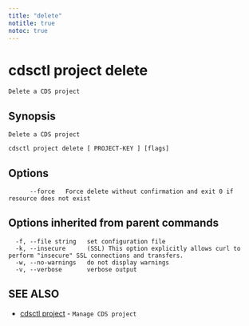 ```yaml
---
title: "delete"
notitle: true
notoc: true
---
```

# cdsctl project delete

`Delete a CDS project`

## Synopsis

`Delete a CDS project`

```
cdsctl project delete [ PROJECT-KEY ] [flags]
```

## Options

```
      --force   Force delete without confirmation and exit 0 if resource does not exist
```

## Options inherited from parent commands

```
  -f, --file string   set configuration file
  -k, --insecure      (SSL) This option explicitly allows curl to perform "insecure" SSL connections and transfers.
  -w, --no-warnings   do not display warnings
  -v, --verbose       verbose output
```

## SEE ALSO

* [cdsctl project](/docs/components/cdsctl/project/)	 - `Manage CDS project`

